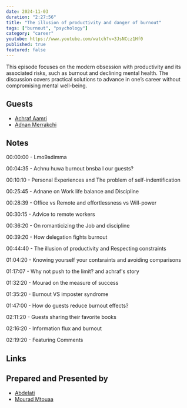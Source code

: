 ```yaml
---
date: 2024-11-03
duration: "2:27:56"
title: "The illusion of productivity and danger of burnout"
tags: ["burnout", "psychology"]
category: "career"
youtube: https://www.youtube.com/watch?v=3JsNCcz1Hf0
published: true
featured: false
---
```


This episode focuses on the modern obsession with productivity and its associated risks, such as burnout and declining mental health. The discussion covers practical solutions to advance in one’s career without compromising mental well-being.

## Guests

- [Achraf Aamri](https://linkedin.com/in/achrafaamri)
- [Adnan Merrakchi](https://twitter.com/adnanmrakchi)

## Notes

00:00:00 - Lmo9adimma

00:04:35 - Achnu huwa burnout bnsba l our guests?

00:10:10 - Personal Experiences and The problem of self-indentification

00:25:45 - Adnane on Work life balance and Discipline

00:28:39 - Office vs Remote and effortlessness vs Will-power

00:30:15 - Advice to remote workers

00:36:20 - On romanticizing the Job and discipline

00:39:20 - How delegation fights burnout

00:44:40 - The illusion of productivity and Respecting constraints

01:04:20 - Knowing yourself your contsraints and avoiding comparisons

01:17:07 - Why not push to the limit? and achraf's story

01:32:20 - Mourad on the measure of success

01:35:20 - Burnout VS imposter syndrome

01:47:00 - How do guests reduce burnout effects?

02:11:20 - Guests sharing their favorite books

02:16:20 - Information flux and burnout

02:19:20 - Featuring Comments

## Links

## Prepared and Presented by

- [Abdelati](https://twitter.com/kaizendae)
- [Mourad Mtouaa](https://twitter.com/mouradxmt)
